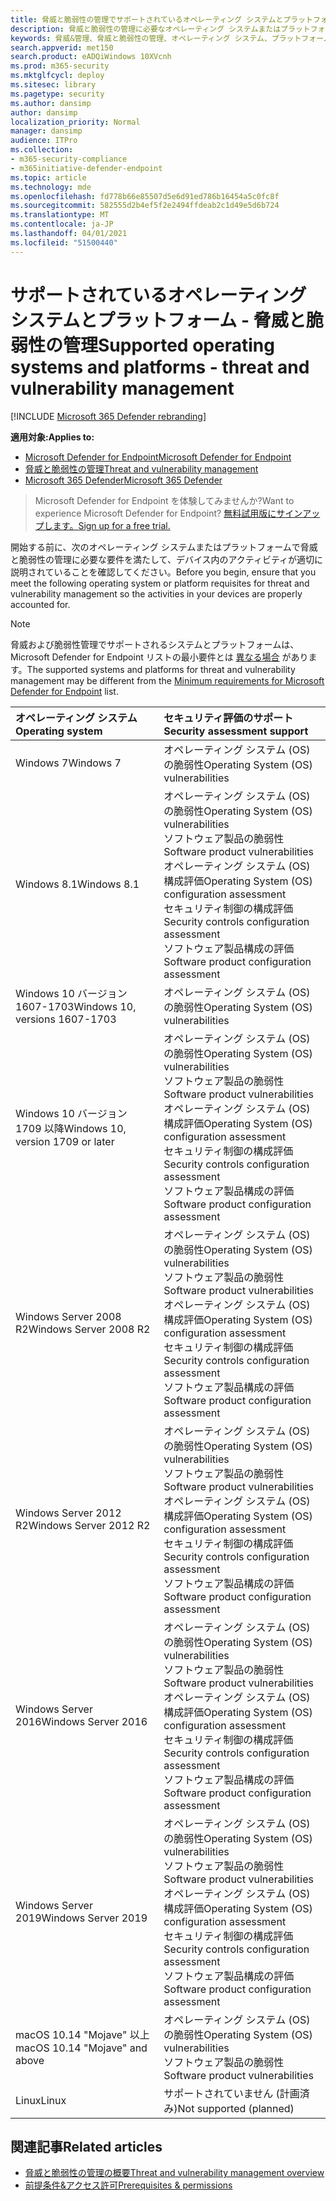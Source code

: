 ```yaml
---
title: 脅威と脆弱性の管理でサポートされているオペレーティング システムとプラットフォーム
description: 脅威と脆弱性の管理に必要なオペレーティング システムまたはプラットフォームを満たして、すべてのデバイスのアクティビティが適切に考慮されていることを確認します。
keywords: 脅威&管理、脅威と脆弱性の管理、オペレーティング システム、プラットフォーム要件、前提条件、mdatp-tvm サポート os、mdatp-tvm、
search.appverid: met150
search.product: eADQiWindows 10XVcnh
ms.prod: m365-security
ms.mktglfcycl: deploy
ms.sitesec: library
ms.pagetype: security
ms.author: dansimp
author: dansimp
localization_priority: Normal
manager: dansimp
audience: ITPro
ms.collection:
- m365-security-compliance
- m365initiative-defender-endpoint
ms.topic: article
ms.technology: mde
ms.openlocfilehash: fd778b66e85507d5e6d91ed786b16454a5c0fc8f
ms.sourcegitcommit: 582555d2b4ef5f2e2494ffdeab2c1d49e5d6b724
ms.translationtype: MT
ms.contentlocale: ja-JP
ms.lasthandoff: 04/01/2021
ms.locfileid: "51500440"
---
```

# <a name="supported-operating-systems-and-platforms---threat-and-vulnerability-management"></a><span data-ttu-id="4a948-104">サポートされているオペレーティング システムとプラットフォーム - 脅威と脆弱性の管理</span><span class="sxs-lookup"><span data-stu-id="4a948-104">Supported operating systems and platforms - threat and vulnerability management</span></span>

[!INCLUDE [Microsoft 365 Defender rebranding](../../includes/microsoft-defender.md)]

<span data-ttu-id="4a948-105">**適用対象:**</span><span class="sxs-lookup"><span data-stu-id="4a948-105">**Applies to:**</span></span>

- [<span data-ttu-id="4a948-106">Microsoft Defender for Endpoint</span><span class="sxs-lookup"><span data-stu-id="4a948-106">Microsoft Defender for Endpoint</span></span>](https://go.microsoft.com/fwlink/?linkid=2154037)
- [<span data-ttu-id="4a948-107">脅威と脆弱性の管理</span><span class="sxs-lookup"><span data-stu-id="4a948-107">Threat and vulnerability management</span></span>](next-gen-threat-and-vuln-mgt.md)
- [<span data-ttu-id="4a948-108">Microsoft 365 Defender</span><span class="sxs-lookup"><span data-stu-id="4a948-108">Microsoft 365 Defender</span></span>](https://go.microsoft.com/fwlink/?linkid=2118804)

><span data-ttu-id="4a948-109">Microsoft Defender for Endpoint を体験してみませんか?</span><span class="sxs-lookup"><span data-stu-id="4a948-109">Want to experience Microsoft Defender for Endpoint?</span></span> [<span data-ttu-id="4a948-110">無料試用版にサインアップします。</span><span class="sxs-lookup"><span data-stu-id="4a948-110">Sign up for a free trial.</span></span>](https://www.microsoft.com/microsoft-365/windows/microsoft-defender-atp?ocid=docs-wdatp-portaloverview-abovefoldlink)

<span data-ttu-id="4a948-111">開始する前に、次のオペレーティング システムまたはプラットフォームで脅威と脆弱性の管理に必要な要件を満たして、デバイス内のアクティビティが適切に説明されていることを確認してください。</span><span class="sxs-lookup"><span data-stu-id="4a948-111">Before you begin, ensure that you meet the following operating system or platform requisites for threat and vulnerability management so the activities in your devices are properly accounted for.</span></span>

>[!NOTE]
><span data-ttu-id="4a948-112">脅威および脆弱性管理でサポートされるシステムとプラットフォームは、Microsoft Defender for Endpoint リストの最小要件とは [異なる場合](minimum-requirements.md) があります。</span><span class="sxs-lookup"><span data-stu-id="4a948-112">The supported systems and platforms for threat and vulnerability management may be different from the [Minimum requirements for Microsoft Defender for Endpoint](minimum-requirements.md) list.</span></span>

<span data-ttu-id="4a948-113">オペレーティング システム</span><span class="sxs-lookup"><span data-stu-id="4a948-113">Operating system</span></span> | <span data-ttu-id="4a948-114">セキュリティ評価のサポート</span><span class="sxs-lookup"><span data-stu-id="4a948-114">Security assessment support</span></span>
:---|:---
<span data-ttu-id="4a948-115">Windows 7</span><span class="sxs-lookup"><span data-stu-id="4a948-115">Windows 7</span></span> | <span data-ttu-id="4a948-116">オペレーティング システム (OS) の脆弱性</span><span class="sxs-lookup"><span data-stu-id="4a948-116">Operating System (OS) vulnerabilities</span></span>
<span data-ttu-id="4a948-117">Windows 8.1</span><span class="sxs-lookup"><span data-stu-id="4a948-117">Windows 8.1</span></span> | <span data-ttu-id="4a948-118">オペレーティング システム (OS) の脆弱性</span><span class="sxs-lookup"><span data-stu-id="4a948-118">Operating System (OS) vulnerabilities</span></span><br/><span data-ttu-id="4a948-119">ソフトウェア製品の脆弱性</span><span class="sxs-lookup"><span data-stu-id="4a948-119">Software product vulnerabilities</span></span><br/><span data-ttu-id="4a948-120">オペレーティング システム (OS) 構成評価</span><span class="sxs-lookup"><span data-stu-id="4a948-120">Operating System (OS) configuration assessment</span></span><br/><span data-ttu-id="4a948-121">セキュリティ制御の構成評価</span><span class="sxs-lookup"><span data-stu-id="4a948-121">Security controls configuration assessment</span></span><br/><span data-ttu-id="4a948-122">ソフトウェア製品構成の評価</span><span class="sxs-lookup"><span data-stu-id="4a948-122">Software product configuration assessment</span></span> |
<span data-ttu-id="4a948-123">Windows 10 バージョン 1607-1703</span><span class="sxs-lookup"><span data-stu-id="4a948-123">Windows 10, versions 1607-1703</span></span> | <span data-ttu-id="4a948-124">オペレーティング システム (OS) の脆弱性</span><span class="sxs-lookup"><span data-stu-id="4a948-124">Operating System (OS) vulnerabilities</span></span>
<span data-ttu-id="4a948-125">Windows 10 バージョン 1709 以降</span><span class="sxs-lookup"><span data-stu-id="4a948-125">Windows 10, version 1709 or later</span></span> |<span data-ttu-id="4a948-126">オペレーティング システム (OS) の脆弱性</span><span class="sxs-lookup"><span data-stu-id="4a948-126">Operating System (OS) vulnerabilities</span></span><br/><span data-ttu-id="4a948-127">ソフトウェア製品の脆弱性</span><span class="sxs-lookup"><span data-stu-id="4a948-127">Software product vulnerabilities</span></span><br/><span data-ttu-id="4a948-128">オペレーティング システム (OS) 構成評価</span><span class="sxs-lookup"><span data-stu-id="4a948-128">Operating System (OS) configuration assessment</span></span><br/><span data-ttu-id="4a948-129">セキュリティ制御の構成評価</span><span class="sxs-lookup"><span data-stu-id="4a948-129">Security controls configuration assessment</span></span><br/><span data-ttu-id="4a948-130">ソフトウェア製品構成の評価</span><span class="sxs-lookup"><span data-stu-id="4a948-130">Software product configuration assessment</span></span>
<span data-ttu-id="4a948-131">Windows Server 2008 R2</span><span class="sxs-lookup"><span data-stu-id="4a948-131">Windows Server 2008 R2</span></span> | <span data-ttu-id="4a948-132">オペレーティング システム (OS) の脆弱性</span><span class="sxs-lookup"><span data-stu-id="4a948-132">Operating System (OS) vulnerabilities</span></span><br/><span data-ttu-id="4a948-133">ソフトウェア製品の脆弱性</span><span class="sxs-lookup"><span data-stu-id="4a948-133">Software product vulnerabilities</span></span><br/><span data-ttu-id="4a948-134">オペレーティング システム (OS) 構成評価</span><span class="sxs-lookup"><span data-stu-id="4a948-134">Operating System (OS) configuration assessment</span></span><br/><span data-ttu-id="4a948-135">セキュリティ制御の構成評価</span><span class="sxs-lookup"><span data-stu-id="4a948-135">Security controls configuration assessment</span></span><br/><span data-ttu-id="4a948-136">ソフトウェア製品構成の評価</span><span class="sxs-lookup"><span data-stu-id="4a948-136">Software product configuration assessment</span></span>
<span data-ttu-id="4a948-137">Windows Server 2012 R2</span><span class="sxs-lookup"><span data-stu-id="4a948-137">Windows Server 2012 R2</span></span> | <span data-ttu-id="4a948-138">オペレーティング システム (OS) の脆弱性</span><span class="sxs-lookup"><span data-stu-id="4a948-138">Operating System (OS) vulnerabilities</span></span><br/><span data-ttu-id="4a948-139">ソフトウェア製品の脆弱性</span><span class="sxs-lookup"><span data-stu-id="4a948-139">Software product vulnerabilities</span></span><br/><span data-ttu-id="4a948-140">オペレーティング システム (OS) 構成評価</span><span class="sxs-lookup"><span data-stu-id="4a948-140">Operating System (OS) configuration assessment</span></span><br/><span data-ttu-id="4a948-141">セキュリティ制御の構成評価</span><span class="sxs-lookup"><span data-stu-id="4a948-141">Security controls configuration assessment</span></span><br/><span data-ttu-id="4a948-142">ソフトウェア製品構成の評価</span><span class="sxs-lookup"><span data-stu-id="4a948-142">Software product configuration assessment</span></span>
<span data-ttu-id="4a948-143">Windows Server 2016</span><span class="sxs-lookup"><span data-stu-id="4a948-143">Windows Server 2016</span></span> | <span data-ttu-id="4a948-144">オペレーティング システム (OS) の脆弱性</span><span class="sxs-lookup"><span data-stu-id="4a948-144">Operating System (OS) vulnerabilities</span></span><br/><span data-ttu-id="4a948-145">ソフトウェア製品の脆弱性</span><span class="sxs-lookup"><span data-stu-id="4a948-145">Software product vulnerabilities</span></span><br/><span data-ttu-id="4a948-146">オペレーティング システム (OS) 構成評価</span><span class="sxs-lookup"><span data-stu-id="4a948-146">Operating System (OS) configuration assessment</span></span><br/><span data-ttu-id="4a948-147">セキュリティ制御の構成評価</span><span class="sxs-lookup"><span data-stu-id="4a948-147">Security controls configuration assessment</span></span><br/><span data-ttu-id="4a948-148">ソフトウェア製品構成の評価</span><span class="sxs-lookup"><span data-stu-id="4a948-148">Software product configuration assessment</span></span>
<span data-ttu-id="4a948-149">Windows Server 2019</span><span class="sxs-lookup"><span data-stu-id="4a948-149">Windows Server 2019</span></span> | <span data-ttu-id="4a948-150">オペレーティング システム (OS) の脆弱性</span><span class="sxs-lookup"><span data-stu-id="4a948-150">Operating System (OS) vulnerabilities</span></span><br/><span data-ttu-id="4a948-151">ソフトウェア製品の脆弱性</span><span class="sxs-lookup"><span data-stu-id="4a948-151">Software product vulnerabilities</span></span><br/><span data-ttu-id="4a948-152">オペレーティング システム (OS) 構成評価</span><span class="sxs-lookup"><span data-stu-id="4a948-152">Operating System (OS) configuration assessment</span></span><br/><span data-ttu-id="4a948-153">セキュリティ制御の構成評価</span><span class="sxs-lookup"><span data-stu-id="4a948-153">Security controls configuration assessment</span></span><br/><span data-ttu-id="4a948-154">ソフトウェア製品構成の評価</span><span class="sxs-lookup"><span data-stu-id="4a948-154">Software product configuration assessment</span></span>
<span data-ttu-id="4a948-155">macOS 10.14 "Mojave" 以上</span><span class="sxs-lookup"><span data-stu-id="4a948-155">macOS 10.14 "Mojave" and above</span></span> | <span data-ttu-id="4a948-156">オペレーティング システム (OS) の脆弱性</span><span class="sxs-lookup"><span data-stu-id="4a948-156">Operating System (OS) vulnerabilities</span></span><br/><span data-ttu-id="4a948-157">ソフトウェア製品の脆弱性</span><span class="sxs-lookup"><span data-stu-id="4a948-157">Software product vulnerabilities</span></span> 
<span data-ttu-id="4a948-158">Linux</span><span class="sxs-lookup"><span data-stu-id="4a948-158">Linux</span></span> | <span data-ttu-id="4a948-159">サポートされていません (計画済み)</span><span class="sxs-lookup"><span data-stu-id="4a948-159">Not supported (planned)</span></span>

## <a name="related-articles"></a><span data-ttu-id="4a948-160">関連記事</span><span class="sxs-lookup"><span data-stu-id="4a948-160">Related articles</span></span>

- [<span data-ttu-id="4a948-161">脅威と脆弱性の管理の概要</span><span class="sxs-lookup"><span data-stu-id="4a948-161">Threat and vulnerability management overview</span></span>](next-gen-threat-and-vuln-mgt.md)
- [<span data-ttu-id="4a948-162">前提条件&アクセス許可</span><span class="sxs-lookup"><span data-stu-id="4a948-162">Prerequisites & permissions</span></span>](tvm-prerequisites.md)
